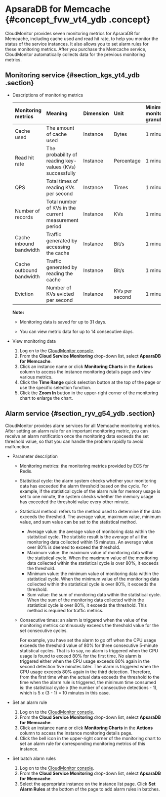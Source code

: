 # ApsaraDB for Memcache {#concept_fvw_vt4_ydb .concept}

CloudMonitor provides seven monitoring metrics for ApsaraDB for Memcache, including cache used and read hit rate, to help you monitor the status of the service instances. It also allows you to set alarm rules for these monitoring metrics. After you purchase the Memcache service, CloudMonitor automatically collects data for the previous monitoring metrics.

## Monitoring service {#section_kgs_yt4_ydb .section}

-   Descriptions of monitoring metrics

    |Monitoring metrics|Meaning|Dimension|Unit|Minimum monitoring granularity|
    |:-----------------|:------|:--------|:---|:-----------------------------|
    |Cache used|The amount of cache used|Instance|Bytes|1 minute|
    |Read hit rate|The probability of reading key-values \(KVs\) successfully|Instance|Percentage|1 minute|
    |QPS|Total times of reading KVs per second|Instance|Times|1 minute|
    |Number of records|Total number of KVs in the current measurement period|Instance|KVs|1 minute|
    |Cache inbound bandwidth|Traffic generated by accessing the cache|Instance|Bit/s|1 minute|
    |Cache outbound bandwidth|Traffic generated by reading the cache|Instance|Bit/s|1 minute|
    |Eviction|Number of KVs evicted per second|Instance|KVs per second|1 minute|

    **Note:** 

    -   Monitoring data is saved for up to 31 days.

    -   You can view metric data for up to 14 consecutive days.


-   View monitoring data
    1.  Log on to the [CloudMonitor console](https://cms-intl.console.aliyun.com).
    2.  From the **Cloud Service Monitoring** drop-down list, select **ApsaraDB for Memcache**.
    3.  Click an instance name or click **Monitoring Charts** in the **Actions** column to access the instance monitoring details page and view various metrics.
    4.  Click the **Time Range** quick selection button at the top of the page or use the specific selection function.
    5.  Click the **Zoom In** button in the upper-right corner of the monitoring chart to enlarge the chart.

## Alarm service {#section_ryv_g54_ydb .section}

CloudMonitor provides alarm services for all Memcache monitoring metrics. After setting an alarm rule for an important monitoring metric, you can receive an alarm notification once the monitoring data exceeds the set threshold value, so that you can handle the problem rapidly to avoid malfunction.

-   Parameter description
    -   Monitoring metrics: the monitoring metrics provided by ECS for Redis.
    -   Statistical cycle: the alarm system checks whether your monitoring data has exceeded the alarm threshold based on the cycle. For example, if the statistical cycle of the alarm rule for memory usage is set to one minute, the system checks whether the memory usage has exceeded the threshold value every other minute.
    -   Statistical method: refers to the method used to determine if the data exceeds the threshold. The average value, maximum value, minimum value, and sum value can be set to the statistical method.
        -   Average value: the average value of monitoring data within the statistical cycle. The statistic result is the average of all the monitoring data collected within 15 minutes. An average value over 80% is deemed to exceed the threshold.
        -   Maximum value: the maximum value of monitoring data within the statistical cycle. When the maximum value of the monitoring data collected within the statistical cycle is over 80%, it exceeds the threshold.
        -   Minimum value: the minimum value of monitoring data within the statistical cycle. When the minimum value of the monitoring data collected within the statistical cycle is over 80%, it exceeds the threshold.
        -   Sum value: the sum of monitoring data within the statistical cycle. When the sum of the monitoring data collected within the statistical cycle is over 80%, it exceeds the threshold. This method is required for traffic metrics.
    -   Consecutive times: an alarm is triggered when the value of the monitoring metrics continuously exceeds the threshold value for the set consecutive cycles.

        For example, you have set the alarm to go off when the CPU usage exceeds the threshold value of 80% for three consecutive 5-minute statistical cycles. That is to say, no alarm is triggered when the CPU usage is found to exceed 80% for the first time. No alarm is triggered either when the CPU usage exceeds 80% again in the second detection five minutes later. The alarm is triggered when the CPU usage exceeds 80% again in the third detection. Therefore, from the first time when the actual data exceeds the threshold to the time when the alarm rule is triggered, the minimum time consumed is: the statistical cycle x \(the number of consecutive detections - 1\), which is 5 x \(3 - 1\) = 10 minutes in this case.

-   Set an alarm rule
    1.  Log on to the [CloudMonitor console](https://cms-intl.console.aliyun.com).
    2.  From the **Cloud Service Monitoring** drop-down list, select **ApsaraDB for Memcache**.
    3.  Click an instance name or click **Monitoring Charts** in the **Actions** column to access the instance monitoring details page.
    4.  Click the bell icon in the upper-right corner of the monitoring chart to set an alarm rule for corresponding monitoring metrics of this instance.
-   Set batch alarm rules
    1.  Log on to the [CloudMonitor console](https://cms-intl.console.aliyun.com).
    2.  From the **Cloud Service Monitoring** drop-down list, select **ApsaraDB for Memcache**.
    3.  Select the appropriate instance on the instance list page. Click **Set Alarm Rules** at the bottom of the page to add alarm rules in batches.

